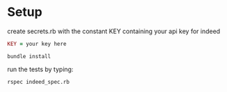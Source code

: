 # Setup
create secrets.rb with the constant KEY containing your api key for indeed

```ruby
KEY = your key here
```

```
bundle install
```

run the tests by typing:
```
rspec indeed_spec.rb
```
